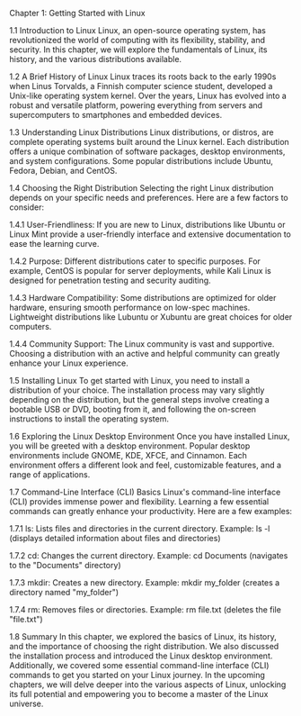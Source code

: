 Chapter 1: Getting Started with Linux

1.1 Introduction to Linux
Linux, an open-source operating system, has revolutionized the world of computing with its flexibility, stability, and security. In this chapter, we will explore the fundamentals of Linux, its history, and the various distributions available.

1.2 A Brief History of Linux
Linux traces its roots back to the early 1990s when Linus Torvalds, a Finnish computer science student, developed a Unix-like operating system kernel. Over the years, Linux has evolved into a robust and versatile platform, powering everything from servers and supercomputers to smartphones and embedded devices.

1.3 Understanding Linux Distributions
Linux distributions, or distros, are complete operating systems built around the Linux kernel. Each distribution offers a unique combination of software packages, desktop environments, and system configurations. Some popular distributions include Ubuntu, Fedora, Debian, and CentOS.

1.4 Choosing the Right Distribution
Selecting the right Linux distribution depends on your specific needs and preferences. Here are a few factors to consider:

1.4.1 User-Friendliness: If you are new to Linux, distributions like Ubuntu or Linux Mint provide a user-friendly interface and extensive documentation to ease the learning curve.

1.4.2 Purpose: Different distributions cater to specific purposes. For example, CentOS is popular for server deployments, while Kali Linux is designed for penetration testing and security auditing.

1.4.3 Hardware Compatibility: Some distributions are optimized for older hardware, ensuring smooth performance on low-spec machines. Lightweight distributions like Lubuntu or Xubuntu are great choices for older computers.

1.4.4 Community Support: The Linux community is vast and supportive. Choosing a distribution with an active and helpful community can greatly enhance your Linux experience.

1.5 Installing Linux
To get started with Linux, you need to install a distribution of your choice. The installation process may vary slightly depending on the distribution, but the general steps involve creating a bootable USB or DVD, booting from it, and following the on-screen instructions to install the operating system.

1.6 Exploring the Linux Desktop Environment
Once you have installed Linux, you will be greeted with a desktop environment. Popular desktop environments include GNOME, KDE, XFCE, and Cinnamon. Each environment offers a different look and feel, customizable features, and a range of applications.

1.7 Command-Line Interface (CLI) Basics
Linux's command-line interface (CLI) provides immense power and flexibility. Learning a few essential commands can greatly enhance your productivity. Here are a few examples:

1.7.1 ls: Lists files and directories in the current directory.
Example: ls -l (displays detailed information about files and directories)

1.7.2 cd: Changes the current directory.
Example: cd Documents (navigates to the "Documents" directory)

1.7.3 mkdir: Creates a new directory.
Example: mkdir my_folder (creates a directory named "my_folder")

1.7.4 rm: Removes files or directories.
Example: rm file.txt (deletes the file "file.txt")

1.8 Summary
In this chapter, we explored the basics of Linux, its history, and the importance of choosing the right distribution. We also discussed the installation process and introduced the Linux desktop environment. Additionally, we covered some essential command-line interface (CLI) commands to get you started on your Linux journey. In the upcoming chapters, we will delve deeper into the various aspects of Linux, unlocking its full potential and empowering you to become a master of the Linux universe.